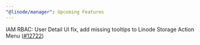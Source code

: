 ```yaml
---
"@linode/manager": Upcoming Features
---
```


IAM RBAC: User Detail UI fix, add missing tooltips to Linode Storage Action Menu ([#12722](https://github.com/linode/manager/pull/12722))
